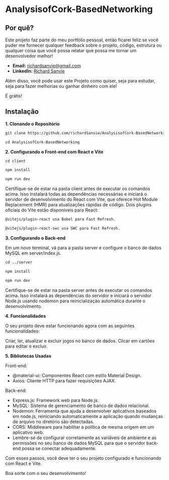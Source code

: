 # AnalysisofCork-BasedNetworking

## Por quê?
Este projeto faz parte do meu portfólio pessoal, então ficarei feliz se você puder me fornecer qualquer feedback sobre o projeto, código, estrutura ou qualquer coisa que você possa relatar que possa me tornar um desenvolvedor melhor!

- **Email:** [richardsanvie@gmail.com](mailto:richardsanvie@gmail.com)
- **LinkedIn:** [Richard Sanvie](https://www.linkedin.com/in/richardsanvie/)


Além disso, você pode usar este Projeto como quiser, seja para estudar, seja para fazer melhorias ou ganhar dinheiro com ele!

É grátis!

## Instalação
**1. Clonando o Repositório**

```html
git clone https://github.com/richardSanvie/AnalysisofCork-BasedNetworking
```
```html
cd AnalysisofCork-BasedNetworking
```

**2. Configurando o Front-end com React e Vite**

```html
cd client
```
```html
npm install
```
```html
npm run dev
```

Certifique-se de estar na pasta client antes de executar os comandos acima. Isso instalará todas as dependências necessárias e iniciará o servidor de desenvolvimento do React com Vite, que oferece Hot Module Replacement (HMR) para atualizações rápidas de código. Dois plugins oficiais do Vite estão disponíveis para React:
```html
@vitejs/plugin-react usa Babel para Fast Refresh.
```
```html
@vitejs/plugin-react-swc usa SWC para Fast Refresh.
```
**3. Configurando o Back-end**

Em um novo terminal, vá para a pasta server e configure o banco de dados MySQL em server/index.js.

```html
cd ../server
```
```html
npm install
```
```html
npm run dev
```
Certifique-se de estar na pasta server antes de executar os comandos acima. Isso instalará as dependências do servidor e iniciará o servidor Node.js usando nodemon para reinicialização automática durante o desenvolvimento.

**4. Funcionalidades**

O seu projeto deve estar funcionando agora com as seguintes funcionalidades:

Criar, ler, atualizar e excluir jogos no banco de dados.
Clicar em cartões para editar e excluir.

**5. Bibliotecas Usadas**

Front-end:

- @material-ui: Componentes React com estilo Material Design.
- Axios: Cliente HTTP para fazer requisições AJAX.
  
Back-end:

- Express.js: Framework web para Node.js.
- MySQL: Sistema de gerenciamento de banco de dados relacional.
- Nodemon: Ferramenta que ajuda a desenvolver aplicativos baseados em node.js, reiniciando automaticamente a aplicação quando mudanças de arquivo no diretório são detectadas.
- CORS: Middleware para habilitar a política de mesma origem em um aplicativo web.
- Lembre-se de configurar corretamente as variáveis de ambiente e as permissões no seu banco de dados MySQL para que o servidor back-end possa se conectar adequadamente.

Com esses passos, você deve ter o seu projeto configurado e funcionando com React e Vite.

Boa sorte com o seu desenvolvimento!
